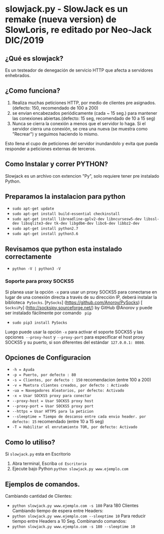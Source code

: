 # slowjack.py - SlowJack es un remake (nueva version) de SlowLoris, re editado por Neo-Jack DIC/2019

## ¿Qué es slowjack?
Es un testeador de denegación de servicio HTTP que afecta a servidores enhebrados.

## ¿Como funciona?
1. Realiza muchas peticiones HTTP, por medio de clientes pre asignados.(defecto: 150, recomendado de 100 a 200)
2. se envian encabezados periódicamente (cada ~ 15 seg.) para mantener las conexiones abiertas.(defecto: 15 seg, recomendado de 10 a 15 seg)
3. Nunca se cierra la conexión a menos que el servidor lo haga. Si el servidor cierra una conexión, se crea una nueva (se muestra como "Recrear") y seguimos haciendo lo mismo.

Esto llena el cupo de peticiones del servidor inundandolo y evita que pueda responder a peticiones externas de terceros.

## Como Instalar y correr PYTHON?

Slowjack es un archivo con extencion "Py", solo requiere tener pre instalado Python.

## Preparamos la instalacion para python

* `sudo apt-get update`
* `sudo apt-get install build-essential checkinstall`
* `sudo apt-get install libreadline-gplv2-dev libncursesw5-dev libssl-dev libsqlite3-dev tk-dev libgdbm-dev libc6-dev libbz2-dev`
* `sudo apt-get install python2.7`
* `sudo apt-get install python3.6`

## Revisamos que python esta instalado correctamente

* `python -V | python3 -V`


### Soporte para proxy SOCKS5

Si planea usar la opción `-x` para usar un proxy SOCKS5 para conectarse en lugar de una conexión directa a través de su dirección IP, deberá instalar la biblioteca` PySocks`.
 [`PySocks`] (https://github.com/Anorov/PySocks)
 [` SocksiPy`] (http://socksipy.sourceforge.net/) by GitHub @Anorov y puede ser instalado fácilmente por comando ` pip` 

* `sudo pip3 install PySocks`

Luego puede usar la opción `-x` para activar el soporte SOCKS5 y las opciones` --proxy-host` y `--proxy-port` para especificar el host proxy SOCKS5 y su puerto, si son diferentes del estándar` 127.0.0.1: 8080`.

## Opciones de Configuracion

* `-h = Ayuda`
* `-p = Puerto, por defecto : 80`
* `-s = Clientes, por defecto : 150` recomendacion (entre 100 a 200)
* `-v = Muetsra clientes creados, por defecto : Activado`
* `-ua = Navegadores Aleatorios, por defecto: Activado`
* `-x = Usar SOCKS5 proxy para conectar`
* `--proxy-host = Usar SOCKS5 proxy host`
* `--proxy-port = Usar SOCKS5 proxy port`
* `--https = Usar HTTPS para la peticion`
* `--sleeptime = Tiempo de descanso entre cada envio header. por defecto: 15` recomendado (entre 10 a 15 seg)
* `-T = Habilitar el enrutamiento TOR, por defecto: Activado`

## Como lo utiliso?

Si `slowjack.py` esta en Escritorio
1) Abra terminal, Escriba `cd Escritorio`
2) Ejecute bajo Python `python slowjack.py www.ejemplo.com`

## Ejemplos de comandos.

  Cambiando cantidad de Clientes:
* `python slowjack.py www.ejemplo.com -s 180` Para 180 Clientes
  Cambiando tiempo de espera entre Headers:
* `python slowjack.py www.ejemplo.com --sleeptime 10` Para reducir tiempo entre Headers a 10 Seg.
  Combinando comandos:
* `python slowjack.py www.ejemplo.com -s 180 --sleeptime 10`



